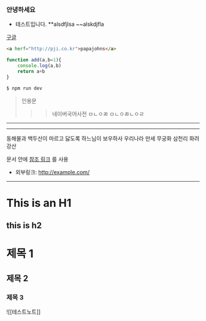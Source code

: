 ### 안녕하세요
 - 테스트입니다.
 **alsdfjlsa
  ~~alskdjfla

[구글](https://google.com)


```html
<a herf="http://pji.co.kr">papajohns</a>
```

```javascript
function add(a,b=1){
	console.log(a,b)
	return a+b
}
```

```bash
$ npm run dev
```

> 인용문
> >>네이버국어사전
> >>ㅁㄴㅇㄻ
> >>ㅁㄴㅇㄻㄴㅇㄹ

---
***
동해물과 백두산이 마르고 닳도록
하느님이 보우하사 우리나라 만세
무궁화 삼천리 화려강산

<!-- 안녕하세요. -->

문서 안에 [참조 링크](http://naver.com) 를 사용


* 외부링크: <http://example.com/>

---

This is an H1
===============

this is h2
---------------

# 제목 1
## 제목 2
### 제목 3


![[테스트노트]]



